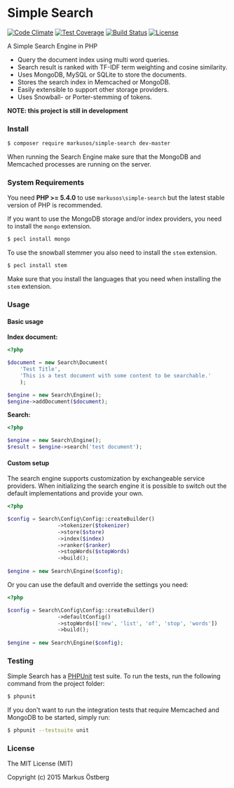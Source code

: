 # Simple Search

[![Code Climate](https://codeclimate.com/github/markusos/simple-search-php/badges/gpa.svg)](https://codeclimate.com/github/markusos/simple-search)
[![Test Coverage](https://codeclimate.com/github/markusos/simple-search-php/badges/coverage.svg)](https://codeclimate.com/github/markusos/simple-search)
[![Build Status](https://travis-ci.org/markusos/simple-search.svg?branch=master)](https://travis-ci.org/markusos/simple-search)
[![License](https://poser.pugx.org/markusos/simple-search/license.svg)](https://packagist.org/packages/markusos/simple-search)

A Simple Search Engine in PHP

- Query the document index using multi word queries.
- Search result is ranked with TF-IDF term weighting and cosine similarity.
- Uses MongoDB, MySQL or SQLite to store the documents.
- Stores the search index in Memcached or MongoDB. 
- Easily extensible to support other storage providers.
- Uses Snowball- or Porter-stemming of tokens.

**NOTE: this project is still in development**

### Install

``` bash
$ composer require markusos/simple-search dev-master
```

When running the Search Engine make sure that the MongoDB and Memcached processes are running on the server.

### System Requirements

You need **PHP >= 5.4.0** to use `markusos\simple-search` but the latest stable version of PHP is recommended.

If you want to use the MongoDB storage and/or index providers, you need to install the `mongo` extension.

``` bash
$ pecl install mongo
```

To use the snowball stemmer you also need to install the `stem` extension.

``` bash
$ pecl install stem
```

Make sure that you install the languages that you need when installing the `stem` extension.

### Usage

#### Basic usage

**Index document:**

```php
<?php 

$document = new Search\Document(
    'Test Title',
    'This is a test document with some content to be searchable.'
    );

$engine = new Search\Engine();
$engine->addDocument($document);

```

**Search:**

```php
<?php 

$engine = new Search\Engine();
$result = $engine->search('test document');

```

#### Custom setup

The search engine supports customization by exchangeable service providers. When initializing the search engine it is possible to switch out the default implementations and provide your own.

```php
<?php 

$config = Search\Config\Config::createBuilder()
                ->tokenizer($tokenizer)
                ->store($store)
                ->index($index)
                ->ranker($ranker)
                ->stopWords($stopWords)
                ->build();
                
$engine = new Search\Engine($config);

```

Or you can use the default and override the settings you need:

```php
<?php 

$config = Search\Config\Config::createBuilder()
                ->defaultConfig()
                ->stopWords(['new', 'list', 'of', 'stop', 'words'])
                ->build();
                
$engine = new Search\Engine($config);

```

### Testing

Simple Search has a [PHPUnit](https://phpunit.de/) test suite. To run the tests, run the following command from the project folder:

``` bash
$ phpunit
```

If you don't want to run the integration tests that require Memcached and MongoDB to be started, simply run: 

``` bash
$ phpunit --testsuite unit
```

### License

The MIT License (MIT)

Copyright (c) 2015 Markus Östberg

